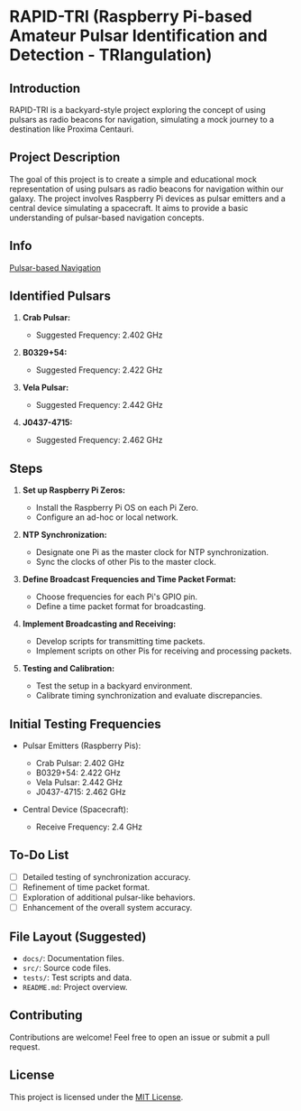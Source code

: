 # RAPID-TRI (Raspberry Pi-based Amateur Pulsar Identification and Detection - TRIangulation)

## Introduction
RAPID-TRI is a backyard-style project exploring the concept of using pulsars as radio beacons for navigation, simulating a mock journey to a destination like Proxima Centauri.

## Project Description
The goal of this project is to create a simple and educational mock representation of using pulsars as radio beacons for navigation within our galaxy. The project involves Raspberry Pi devices as pulsar emitters and a central device simulating a spacecraft. It aims to provide a basic understanding of pulsar-based navigation concepts.

## Info
[Pulsar-based Navigation](https://en.wikipedia.org/wiki/Pulsar-based_navigation)

## Identified Pulsars
1. **Crab Pulsar:**
   - Suggested Frequency: 2.402 GHz

2. **B0329+54:**
   - Suggested Frequency: 2.422 GHz

3. **Vela Pulsar:**
   - Suggested Frequency: 2.442 GHz

4. **J0437-4715:**
   - Suggested Frequency: 2.462 GHz

## Steps
1. **Set up Raspberry Pi Zeros:**
   - Install the Raspberry Pi OS on each Pi Zero.
   - Configure an ad-hoc or local network.

2. **NTP Synchronization:**
   - Designate one Pi as the master clock for NTP synchronization.
   - Sync the clocks of other Pis to the master clock.

3. **Define Broadcast Frequencies and Time Packet Format:**
   - Choose frequencies for each Pi's GPIO pin.
   - Define a time packet format for broadcasting.

4. **Implement Broadcasting and Receiving:**
   - Develop scripts for transmitting time packets.
   - Implement scripts on other Pis for receiving and processing packets.

5. **Testing and Calibration:**
   - Test the setup in a backyard environment.
   - Calibrate timing synchronization and evaluate discrepancies.

## Initial Testing Frequencies
- Pulsar Emitters (Raspberry Pis): 
  - Crab Pulsar: 2.402 GHz
  - B0329+54: 2.422 GHz
  - Vela Pulsar: 2.442 GHz
  - J0437-4715: 2.462 GHz

- Central Device (Spacecraft):
  - Receive Frequency: 2.4 GHz

## To-Do List
- [ ] Detailed testing of synchronization accuracy.
- [ ] Refinement of time packet format.
- [ ] Exploration of additional pulsar-like behaviors.
- [ ] Enhancement of the overall system accuracy.

## File Layout (Suggested)
- `docs/`: Documentation files.
- `src/`: Source code files.
- `tests/`: Test scripts and data.
- `README.md`: Project overview.

## Contributing
Contributions are welcome! Feel free to open an issue or submit a pull request.

## License
This project is licensed under the [MIT License](LICENSE).

